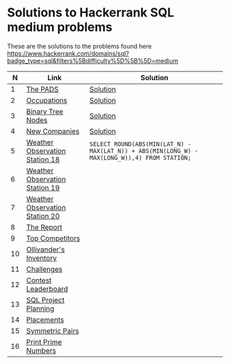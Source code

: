# Solutions to Hackerrank SQL medium problems
These are the solutions to the problems found here https://www.hackerrank.com/domains/sql?badge_type=sql&filters%5Bdifficulty%5D%5B%5D=medium

| N   | Link                                                                                                                     | Solution                                                                                      |
| --- | ------------------------------------------------------------------------------------------------------------------------ | --------------------------------------------------------------------------------------------- |
| 1   | [The PADS](https://www.hackerrank.com/challenges/the-pads?isFullScreen=true)                                             | [Solution](problems/sql_medium/the_pads.sql)                                                  |
| 2   | [Occupations](https://www.hackerrank.com/challenges/occupations?isFullScreen=true)                                       | [Solution](problems/sql_medium/occupations.sql)                                               |
| 3   | [Binary Tree Nodes](https://www.hackerrank.com/challenges/binary-search-tree-1?isFullScreen=true)                        | [Solution](problems/sql_medium/binary_tree_nodes.sql)                                         |
| 4   | [New Companies](https://www.hackerrank.com/challenges/the-company?isFullScreen=true)                                     | [Solution](problems/sql_medium/new_companies.sql)                                             |
| 5   | [Weather Observation Station 18](https://www.hackerrank.com/challenges/weather-observation-station-18?isFullScreen=true) | `SELECT ROUND(ABS(MIN(LAT_N) - MAX(LAT_N)) + ABS(MIN(LONG_W) - MAX(LONG_W)),4) FROM STATION;` | 
| 6   | [Weather Observation Station 19](https://www.hackerrank.com/challenges/weather-observation-station-19?isFullScreen=true) |                                                                                               |
| 7   | [Weather Observation Station 20](https://www.hackerrank.com/challenges/weather-observation-station-20?isFullScreen=true) |                                                                                               |
| 8   | [The Report](https://www.hackerrank.com/challenges/the-report?isFullScreen=true)                                         |                                                                                               |
| 9   | [Top Competitors](https://www.hackerrank.com/challenges/full-score?isFullScreen=true)                                    |                                                                                               |
| 10  | [Ollivander's Inventory](https://www.hackerrank.com/challenges/harry-potter-and-wands?isFullScreen=true)                 |                                                                                               |
| 11  | [Challenges](https://www.hackerrank.com/challenges/challenges?isFullScreen=true)                                         |                                                                                               |
| 12  | [Contest Leaderboard](https://www.hackerrank.com/challenges/contest-leaderboard?isFullScreen=true)                       |                                                                                               |
| 13  | [SQL Project Planning](https://www.hackerrank.com/challenges/sql-projects?isFullScreen=true)                             |                                                                                               |
| 14  | [Placements](https://www.hackerrank.com/challenges/placements?isFullScreen=true)                                         |                                                                                               |
| 15  | [Symmetric Pairs](https://www.hackerrank.com/challenges/symmetric-pairs?isFullScreen=true)                               |                                                                                               |
| 16  | [Print Prime Numbers](https://www.hackerrank.com/challenges/print-prime-numbers?isFullScreen=true)                       |                                                                                               |   
